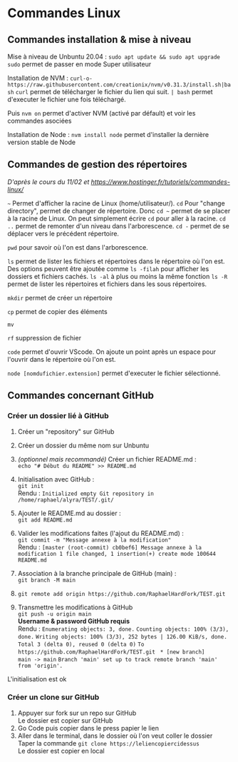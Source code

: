 # Commandes Linux

## Commandes installation & mise à niveau
Mise à niveau de Unbuntu 20.04 : `sudo apt update && sudo apt upgrade`
`sudo` permet de passer en mode Super utilisateur

Installation de NVM : `curl-o-https://raw.githubusercontent.com/creationix/nvm/v0.31.3/install.sh|bash`
`curl` permet de télécharger le fichier du lien qui suit.
`| bash` permet d'executer le fichier une fois téléchargé.


Puis `nvm on` permet d'activer NVM (activé par défault) et voir les commandes asociées

Installation de Node : `nvm install node` permet d'installer la dernière version stable de Node


## Commandes de gestion des répertoires
*D'après le cours du 11/02 et https://www.hostinger.fr/tutoriels/commandes-linux/*

`~` Permet d'afficher la racine de Linux (home/utilisateur/).
`cd` Pour "change directory", permet de changer de répertoire. Donc `cd ~` permet de se placer à la racine de Linux. 
On peut simplement écrire `cd` pour aller à la racine.
`cd ..` permet de remonter d'un niveau dans l'arborescence.
`cd -` permet de se déplacer vers le précédent répertoire.

`pwd` pour savoir où l'on est dans l'arborescence.

`ls` permet de lister les fichiers et répertoires dans le répertoire où l'on est. 
Des options peuvent être ajoutée comme `ls -filah` pour afficher les dossiers et fichiers cachés.
`ls -al` à plus ou moins la même fonction
`ls -R` permet de lister les répertoires et fichiers dans les sous répertoires.

`mkdir` permet de créer un répertoire

`cp` permet de copier des éléments

`mv`

`rf` suppression de fichier

`code` permet d'ouvrir VScode. On ajoute un point après un espace pour l'ouvrir dans le répertoire où l'on est.

`node [nomdufichier.extension]` permet d'executer le fichier sélectionné.

## Commandes concernant GitHub
### Créer un dossier lié à GitHub

1. Créer un "repository" sur GitHub  
2. Créer un dossier du même nom sur Unbuntu  
3. *(optionnel mais recommandé)* Créer un fichier README.md :  
`echo "# Début du README" >> README.md`
4. Initialisation avec GitHub :  
  `git init`  
  Rendu : `Initialized empty Git repository in /home/raphael/alyra/TEST/.git/`
5. Ajouter le README.md au dossier :  
  `git add README.md`
6. Valider les modifications faites (l'ajout du README.md) :  
  `git commit -m "Message annexe à la modification"`  
  Rendu : `[master (root-commit) cb0bef6] Message annexe à la modification
 1 file changed, 1 insertion(+)
 create mode 100644 README.md`  
 7. Association à la branche principale de GitHub (main) :  
 `git branch -M main`

8. `git remote add origin https://github.com/RaphaelHardFork/TEST.git`
9. Transmettre les modifications à GitHub  
`git push -u origin main`  
**Username & password GitHub requis**  
Rendu : `Enumerating objects: 3, done.`  `Counting objects: 100% (3/3), done.`  `Writing objects: 100% (3/3), 252 bytes | 126.00 KiB/s, done.`  `Total 3 (delta 0), reused 0 (delta 0)`  `To https://github.com/RaphaelHardFork/TEST.git`  ` * [new branch]      main -> main`  `Branch 'main' set up to track remote branch 'main' from 'origin'.`    

L'initialisation est ok

### Créer un clone sur GitHub
1. Appuyer sur fork sur un repo sur GitHub  
Le dossier est copier sur GitHub
2. Go Code puis copier dans le press papier le lien
3. Aller dans le terminal, dans le dossier où l'on veut coller le dossier  
Taper la commande `git clone https://leliencopiercidessus`   
Le dossier est copier en local